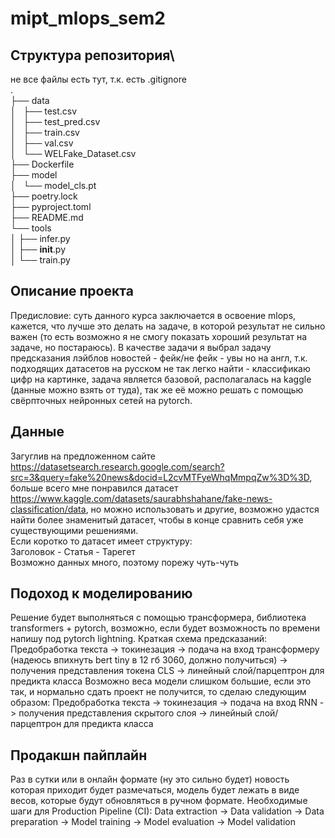 # mipt_mlops_sem2

## Структура репозитория\
не все файлы есть тут, т.к. есть .gitignore\
.\
├── data\
│   ├── test.csv\
│   ├── test_pred.csv\
│   ├── train.csv\
│   ├── val.csv\
│   └── WELFake_Dataset.csv\
├── Dockerfile\
├── model\
│   └── model_cls.pt\
├── poetry.lock\
├── pyproject.toml\
├── README.md\
└── tools\
│   ├── infer.py\
│   ├── __init__.py\
│   └── train.py


## Описание проекта
Предисловие: суть данного курса заключается в освоение mlops, кажется, что лучше это делать на задаче, в которой результат не сильно важен (то есть возможно я не смогу показать хороший результат на задаче, но постараюсь).
В качестве задачи я выбрал задачу предсказания лэйблов новостей - фейк/не фейк - увы но на англ, т.к. подходящих датасетов на русском не так легко найти - классификаю цифр на картинке, задача является базовой, располагалась на kaggle (данные можно взять от туда), так же её можно решать с помощью свёрпточных нейронных сетей на pytorch.

## Данные
Загуглив на предложенном сайте https://datasetsearch.research.google.com/search?src=3&query=fake%20news&docid=L2cvMTFyeWhqMmpqZw%3D%3D, больше всего мне понравился датасет https://www.kaggle.com/datasets/saurabhshahane/fake-news-classification/data, но можно использовать и другие, возможно удастся найти более знаменитый датасет, чтобы в конце сравнить себя уже существующими решениями.\
Если коротко то датасет имеет структуру:\
Заголовок - Статья - Тарегет\
Возможно данных много, поэтому порежу чуть-чуть

## Подоход к моделированию
Решение будет выполняться с помощью трансформера, библиотека transformers + pytorch, возможно, если будет возможность по времени напишу под pytorch lightning. Краткая схема предсказаний:
Предобработка текста -> токинезация -> подача на вход трансформеру (надеюсь впихнуть bert tiny в 12 гб 3060, должно получиться) -> получения представления токена CLS -> линейный слой/парцептрон для предикта класса
Возможно веса модели слишком большие, если это так, и нормально сдать проект не получится, то сделаю следующим образом:
Предобработка текста -> токинезация -> подача на вход RNN -> получения представления скрытого слоя -> линейный слой/парцептрон для предикта класса

## Продакшн пайплайн
Раз в сутки или в онлайн формате (ну это сильно будет) новость которая приходит будет размечаться, модель будет лежать в виде весов, которые будут обновляться в ручном формате.
Необходимые шаги для Production Pipeline (CI): Data extraction -> Data validation -> Data preparation -> Model training -> Model evaluation -> Model validation
